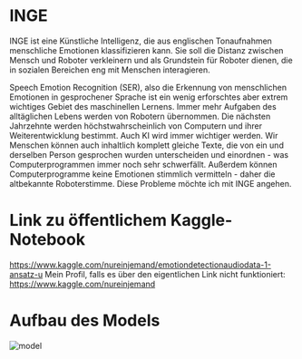 # INGE

INGE ist eine Künstliche Intelligenz, die aus englischen Tonaufnahmen menschliche Emotionen klassifizieren kann. 
Sie soll die Distanz zwischen Mensch und Roboter verkleinern und als Grundstein für Roboter dienen, die in sozialen Bereichen eng mit Menschen interagieren. 

Speech Emotion Recognition (SER), also die Erkennung von menschlichen Emotionen in gesprochener Sprache ist ein wenig erforschtes aber extrem wichtiges Gebiet des maschinellen Lernens. Immer mehr Aufgaben des alltäglichen Lebens werden von Robotern übernommen. Die nächsten Jahrzehnte werden höchstwahrscheinlich von Computern und ihrer Weiterentwicklung bestimmt. Auch KI wird immer wichtiger werden.  Wir Menschen können auch inhaltlich komplett gleiche Texte, die von ein und derselben Person gesprochen wurden unterscheiden und einordnen - was Computerprogrammen immer noch sehr schwerfällt. Außerdem können Computerprogramme keine Emotionen stimmlich vermitteln - daher die altbekannte Roboterstimme. Diese Probleme möchte ich mit INGE angehen. 

# Link zu öffentlichem Kaggle-Notebook
https://www.kaggle.com/nureinjemand/emotiondetectionaudiodata-1-ansatz-u
Mein Profil, falls es über den eigentlichen Link nicht funktioniert: https://www.kaggle.com/nureinjemand

# Aufbau des Models

![model](https://user-images.githubusercontent.com/58531613/135910094-d3337ee0-05aa-4877-9b7f-28b6f18f5849.png)
